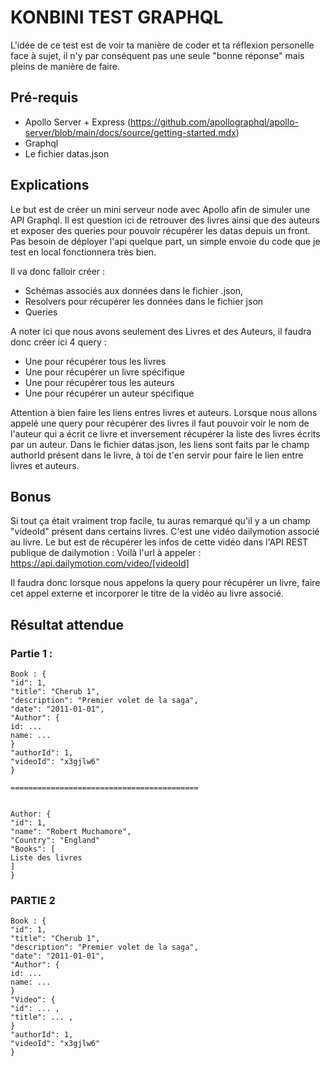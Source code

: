 # KONBINI TEST GRAPHQL

L'idée de ce test est de voir ta manière de coder et ta réflexion personelle face à sujet, il n'y par conséquent pas une seule "bonne réponse" mais pleins de manière de faire.

## Pré-requis

- Apollo Server + Express (https://github.com/apollographql/apollo-server/blob/main/docs/source/getting-started.mdx)
- Graphql
- Le fichier datas.json

## Explications

Le but est de créer un mini serveur node avec Apollo afin de simuler une API Graphql.
Il est question ici de retrouver des livres ainsi que des auteurs et exposer des queries pour pouvoir récupérer les datas depuis un front.
Pas besoin de déployer l'api quelque part, un simple envoie du code que je test en local fonctionnera très bien.

Il va donc falloir créer :

- Schémas associés aux données dans le fichier .json,
- Resolvers pour récupérer les données dans le fichier json
- Queries

A noter ici que nous avons seulement des Livres et des Auteurs, il faudra donc créer ici 4 query :

- Une pour récupérer tous les livres
- Une pour récupérer un livre spécifique
- Une pour récupérer tous les auteurs
- Une pour récupérer un auteur spécifique

Attention à bien faire les liens entres livres et auteurs. Lorsque nous allons appelé une query pour récupérer des livres il faut pouvoir voir le nom de l'auteur qui a écrit ce livre et inversement récupérer la liste des livres écrits par un auteur.
Dans le fichier datas.json, les liens sont faits par le champ authorId présent dans le livre, à toi de t'en servir pour faire le lien entre livres et auteurs.

## Bonus

Si tout ça était vraiment trop facile, tu auras remarqué qu'il y a un champ "videoId" présent dans certains livres. C'est une vidéo dailymotion associé au livre. Le but est de récupérer les infos de cette vidéo dans l'API REST publique de dailymotion :
Voilà l'url à appeler : https://api.dailymotion.com/video/[videoId]

Il faudra donc lorsque nous appelons la query pour récupérer un livre, faire cet appel externe et incorporer le titre de la vidéo au livre associé.

## Résultat attendue

### Partie 1 :

```
Book : {
"id": 1,
"title": "Cherub 1",
"description": "Premier volet de la saga",
"date": "2011-01-01",
"Author": {
id: ...
name: ...
}
"authorId": 1,
"videoId": "x3gjlw6"
}

==========================================


Author: {
"id": 1,
"name": "Robert Muchamore",
"Country": "England"
"Books": [
Liste des livres
]
}
```

### PARTIE 2

```
Book : {
"id": 1,
"title": "Cherub 1",
"description": "Premier volet de la saga",
"date": "2011-01-01",
"Author": {
id: ...
name: ...
}
"Video": {
"id": ... ,
"title": ... ,
}
"authorId": 1,
"videoId": "x3gjlw6"
}
```
